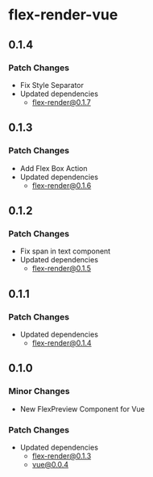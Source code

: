 # flex-render-vue

## 0.1.4

### Patch Changes

- Fix Style Separator
- Updated dependencies
  - flex-render@0.1.7

## 0.1.3

### Patch Changes

- Add Flex Box Action
- Updated dependencies
  - flex-render@0.1.6

## 0.1.2

### Patch Changes

- Fix span in text component
- Updated dependencies
  - flex-render@0.1.5

## 0.1.1

### Patch Changes

- Updated dependencies
  - flex-render@0.1.4

## 0.1.0

### Minor Changes

- New FlexPreview Component for Vue

### Patch Changes

- Updated dependencies
  - flex-render@0.1.3
  - vue@0.0.4
